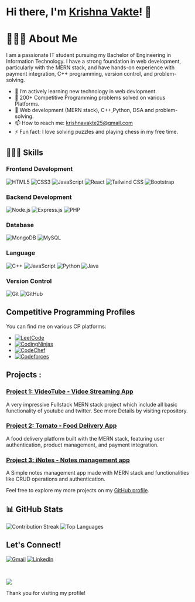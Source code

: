 # Hi there, I'm [Krishna Vakte](https://github.com/KrishnaVakte/)! 👋


# 👨🏻‍💼 About Me

I am a passionate IT student pursuing my Bachelor of Engineering in Information Technology. I have a strong foundation in web development, particularly with the MERN stack, and have hands-on experience with payment integration, C++ programming, version control, and problem-solving.

- 🌱 I’m actively learning new technology in web devlopment.
- 👯 200+ Competitive Programming problems solved on various Platforms.
- 💬 Web development (MERN stack), C++,Python, DSA and problem-solving.
- 📫 How to reach me: [krishnavakte25@gmail.com](mailto:krishnavakte25@gmail.com)
- ⚡ Fun fact: I love solving puzzles and playing chess in my free time.

## 👨🏻‍💻 Skills

### Frontend Development
![HTML5](https://img.shields.io/badge/HTML5-orange?style=for-the-badge&logo=html5&logoColor=white)
![CSS3](https://img.shields.io/badge/CSS3-blue?style=for-the-badge&logo=css3&logoColor=white)
![JavaScript](https://img.shields.io/badge/JavaScript-yellow?style=for-the-badge&logo=javascript&logoColor=black)
![React](https://img.shields.io/badge/React-blue?style=for-the-badge&logo=react&logoColor=white)
![Tailwind CSS](https://img.shields.io/badge/Tailwind_CSS-blue?style=for-the-badge&logo=tailwind-css&logoColor=white)
![Bootstrap](https://img.shields.io/badge/Bootstrap-purple?style=for-the-badge&logo=bootstrap&logoColor=white)

### Backend Development
![Node.js](https://img.shields.io/badge/Node.js-339933?style=for-the-badge&logo=nodedotjs&logoColor=white)
![Express.js](https://img.shields.io/badge/Express.js-000000?style=for-the-badge&logo=express&logoColor=white)
![PHP](https://img.shields.io/badge/PHP-777BB4?style=for-the-badge&logo=php&logoColor=white)

### Database
![MongoDB](https://img.shields.io/badge/MongoDB-47A248?style=for-the-badge&logo=mongodb&logoColor=white)
![MySQL](https://img.shields.io/badge/MySQL-00758F?style=for-the-badge&logo=mysql&logoColor=white)

### Language
![C++](https://img.shields.io/badge/C%2B%2B-00599C?style=for-the-badge&logo=c%2B%2B&logoColor=white)
![JavaScript](https://img.shields.io/badge/JavaScript-F7DF1E?style=for-the-badge&logo=javascript&logoColor=black)
![Python](https://img.shields.io/badge/Python-3776AB?style=for-the-badge&logo=python&logoColor=white)
![Java](https://img.shields.io/badge/Java-%23ED8B00?style=for-the-badge&logo=java&logoColor=white)

### Version Control
![Git](https://img.shields.io/badge/Git-F05032?style=for-the-badge&logo=git&logoColor=white)
![GitHub](https://img.shields.io/badge/GitHub-181717?style=for-the-badge&logo=github&logoColor=white)

## Competitive Programming Profiles

You can find me on various CP platforms:

- [![LeetCode](https://img.shields.io/badge/LeetCode-FFA116?style=for-the-badge&logo=LeetCode&logoColor=black)](https://leetcode.com/u/krishnavakte_25/)
- [![CodingNinjas](https://img.shields.io/badge/CodingNinjas-000000?style=for-the-badge&logo=CodingNinjas&logoColor=red)](https://www.naukri.com/code360/profile/01e91a10-7b08-4a82-ae64-72a84572d4fd)
- [![CodeChef](https://img.shields.io/badge/CodeChef-5B4638?style=for-the-badge&logo=CodeChef&logoColor=white)](https://www.codechef.com/users/krishna_vakte)
- [![Codeforces](https://img.shields.io/badge/Codeforces-1F8ACB?style=for-the-badge&logo=Codeforces&logoColor=white)](https://codeforces.com/profile/Krishna_25)

  

## Projects :

### [Project 1: VideoTube - Vidoe Streaming App](https://github.com/KrishnaVakte/videotube)
A very impressive Fullstack MERN stack project which include all basic functionality of youtube and twitter. See more Details by visiting repository.

### [Project 2: Tomato - Food Delivery App](https://github.com/KrishnaVakte/food-delivery)
A food delivery platform built with the MERN stack, featuring user authentication, product management, and payment integration.

### [Project 3: iNotes - Notes management app](https://github.com/KrishnaVakte/inotes)
A Simple notes management app made with MERN stack and functionalities like CRUD operations and authentication. 

Feel free to explore my more projects on my [GitHub profile](https://github.com/KrishnaVakte).



## 📊 GitHub Stats
![Contribution Streak](https://github-readme-streak-stats.herokuapp.com/?user=KrishnaVakte&theme=highcontrast&hide_border=true)
![Top Languages](https://github-readme-stats.vercel.app/api/top-langs/?username=KrishnaVakte&theme=highcontrast&layout=compact&hide_border=true)


## Let's Connect!

[![Gmail](https://img.shields.io/badge/Gmail-D14836?style=for-the-badge&logo=gmail&logoColor=white)](mailto:krishnavakte25@gmail.com)
[![LinkedIn](https://img.shields.io/badge/LinkedIn-0077B5?style=for-the-badge&logo=linkedin&logoColor=white)](https://www.linkedin.com/in/krishnavakte/)

<br>

![](https://komarev.com/ghpvc/?username=KrishnaVakte&color=blueviolet&style=flat-square)


Thank you for visiting my profile!
